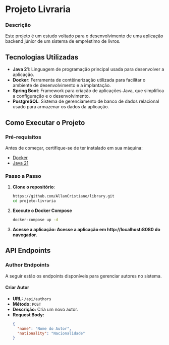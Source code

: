 # Projeto Livraria

### Descrição

Este projeto é um estudo voltado para o desenvolvimento de uma aplicação backend júnior de um sistema de empréstimo de livros.

## Tecnologias Utilizadas

- **Java 21**: Linguagem de programação principal usada para desenvolver a aplicação.
- **Docker**: Ferramenta de contêinerização utilizada para facilitar o ambiente de desenvolvimento e a implantação.
- **Spring Boot**: Framework para criação de aplicações Java, que simplifica a configuração e o desenvolvimento.
- **PostgreSQL**: Sistema de gerenciamento de banco de dados relacional usado para armazenar os dados da aplicação.

## Como Executar o Projeto

### Pré-requisitos

Antes de começar, certifique-se de ter instalado em sua máquina:

- [Docker](https://www.docker.com/)
- [Java 21](https://www.oracle.com/java/technologies/javase/jdk21-archive-downloads.html)

### Passo a Passo

1. **Clone o repositório**:

   ```sh
   https://github.com/AllanCristiano/library.git
   cd projeto-livraria
   
2. **Execute o Docker Compose**

   ```sh
   docker-compose up -d
   
3. **Acesse a aplicação: Acesse a aplicação em http://localhost:8080 do navegador.**

## API Endpoints

### Author Endpoints

A seguir estão os endpoints disponíveis para gerenciar autores no sistema.

#### Criar Autor

- **URL:** `/api/authors`
- **Método:** `POST`
- **Descrição:** Cria um novo autor.
- **Request Body:**
  ```json
  {
    "name": "Nome do Autor",
    "nationality": "Nacionalidade"
  }

